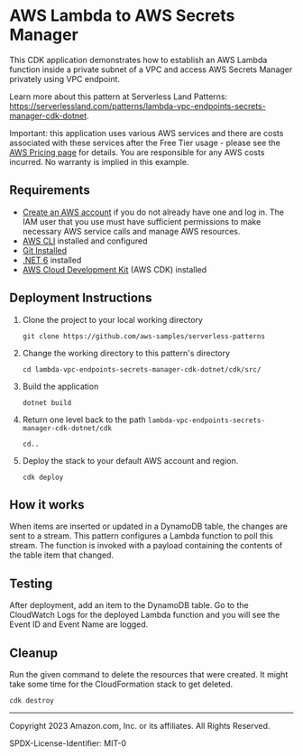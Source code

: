 # AWS Lambda to AWS Secrets Manager

This CDK application demonstrates how to establish an AWS Lambda function inside a private subnet of a VPC and access AWS Secrets Manager privately using VPC endpoint.

Learn more about this pattern at Serverless Land Patterns: https://serverlessland.com/patterns/lambda-vpc-endpoints-secrets-manager-cdk-dotnet.

Important: this application uses various AWS services and there are costs associated with these services after the Free Tier usage - please see the [AWS Pricing page](https://aws.amazon.com/pricing/) for details. You are responsible for any AWS costs incurred. No warranty is implied in this example.

## Requirements

* [Create an AWS account](https://portal.aws.amazon.com/gp/aws/developer/registration/index.html) if you do not already have one and log in. The IAM user that you use must have sufficient permissions to make necessary AWS service calls and manage AWS resources.
* [AWS CLI](https://docs.aws.amazon.com/cli/latest/userguide/install-cliv2.html) installed and configured
* [Git Installed](https://git-scm.com/book/en/v2/Getting-Started-Installing-Git)
* [.NET 6](https://dotnet.microsoft.com/en-us/download/dotnet/6.0) installed
* [AWS Cloud Development Kit](https://docs.aws.amazon.com/cdk/latest/guide/cli.html) (AWS CDK) installed

## Deployment Instructions

1. Clone the project to your local working directory
    ```
    git clone https://github.com/aws-samples/serverless-patterns
    ```
2. Change the working directory to this pattern's directory
    ```
    cd lambda-vpc-endpoints-secrets-manager-cdk-dotnet/cdk/src/
    ```
3. Build the application
    ```
    dotnet build
    ```
4. Return one level back to the path `lambda-vpc-endpoints-secrets-manager-cdk-dotnet/cdk`
    ```
    cd..
    ```
5. Deploy the stack to your default AWS account and region.
    ```
    cdk deploy
    ```

## How it works
When items are inserted or updated in a DynamoDB table, the changes are sent to a stream. This pattern configures a Lambda function to poll this stream. The function is invoked with a payload containing the contents of the table item that changed.

## Testing

After deployment, add an item to the DynamoDB table. Go to the CloudWatch Logs for the deployed Lambda function and you will see the Event ID and Event Name are logged.

## Cleanup
Run the given command to delete the resources that were created. It might take some time for the CloudFormation stack to get deleted.
```
cdk destroy
```

----
Copyright 2023 Amazon.com, Inc. or its affiliates. All Rights Reserved.

SPDX-License-Identifier: MIT-0